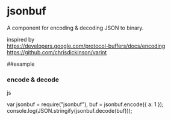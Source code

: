 jsonbuf
======

A component for encoding & decoding JSON to binary.

inspired by   
https://developers.google.com/protocol-buffers/docs/encoding  
https://github.com/chrisdickinson/varint  

##example
### encode & decode

js

var jsonbuf = require("jsonbuf"),
    buf = jsonbuf.encode({ a: 1 });
console.log(JSON.stringify(jsonbuf.decode(buf)));

